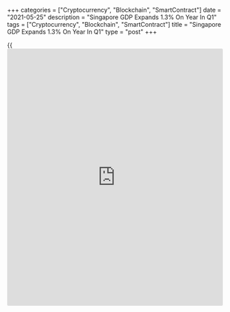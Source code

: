 +++
categories = ["Cryptocurrency", "Blockchain", "SmartContract"]
date = "2021-05-25"
description = "Singapore GDP Expands 1.3% On Year In Q1"
tags = ["Cryptocurrency", "Blockchain", "SmartContract"]
title = "Singapore GDP Expands 1.3% On Year In Q1"
type = "post"
+++

{{<iframe id="large-banner" src="https://www.bounty.group/#slide=23.0" width="100%" height="600" scrolling="no" style="border: 0px solid rgb(216, 221, 230); border-radius: 3px;">}}

Singapore's gross domestic product gained 1.3 percent on year in the
first three months of 2021, the Ministry of Trade and Industry said on
Tuesday.

That beat expectations for an increase of 0.9 percent following the 2.4
percent contraction in the fourth quarter of 2020.

On a seasonally adjusted quarterly basis, GDP rose 3.1 percent after
climbing 3.8 percent in the three months prior.

Upon the release of the data, the MTI maintained its GDP growth forecast
for 2021 at 4.0 to 6.0 percent.

For comments and feedback [contact](https://www.playgroundfx.com/contact/): editorial@rtt[news](https://www.letsplayfx.com/blog/forex-news-website/).com

[Economic News][1]

 **What parts of the world are seeing the best (and worst) economic
performances lately? Click[here][2] to check out our [Econ Scorecard][2]
and find out! See up-to-the-moment [ranking](https://www.playgroundfx.com/blog/crypto-exchange-ranking/)s for the best and worst
performers in [GDP][3], [unemployment rate][4], [inflation][5] and much
more.**

   1. www.rtt[news](https://www.letsplayfx.com/blog/forex-news-website/).com/Content/EconomicNews.aspx
   2. www.rtt[news](https://www.letsplayfx.com/blog/forex-news-website/).com/economic-scorecard/world-rank/PPI/highest-performance.aspx
   3. www.rtt[news](https://www.letsplayfx.com/blog/forex-news-website/).com/economic-scorecard/world-rank/GDP/highest-performance.aspx
   4. www.rtt[news](https://www.letsplayfx.com/blog/forex-news-website/).com/economic-scorecard/world-rank/unemployment-rate/lowest-performance.aspx
   5. www.rtt[news](https://www.letsplayfx.com/blog/forex-news-website/).com/economic-scorecard/world-rank/CPI/highest-performance.aspx